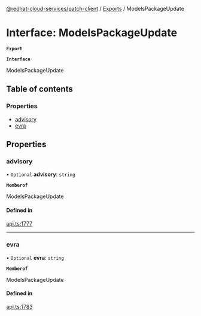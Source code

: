 [@redhat-cloud-services/patch-client](../README.md) / [Exports](../modules.md) / ModelsPackageUpdate

# Interface: ModelsPackageUpdate

**`Export`**

**`Interface`**

ModelsPackageUpdate

## Table of contents

### Properties

- [advisory](ModelsPackageUpdate.md#advisory)
- [evra](ModelsPackageUpdate.md#evra)

## Properties

### advisory

• `Optional` **advisory**: `string`

**`Memberof`**

ModelsPackageUpdate

#### Defined in

[api.ts:1777](https://github.com/RedHatInsights/javascript-clients/blob/master/packages/patch/api.ts#L1777)

___

### evra

• `Optional` **evra**: `string`

**`Memberof`**

ModelsPackageUpdate

#### Defined in

[api.ts:1783](https://github.com/RedHatInsights/javascript-clients/blob/master/packages/patch/api.ts#L1783)
